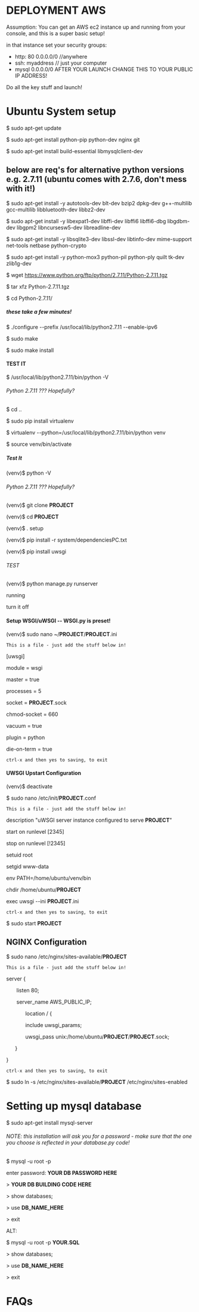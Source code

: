 # DEPLOYMENT AWS
Assumption: You can get an AWS ec2 instance up and running from your console, and this is a super basic setup!

in that instance set your security groups:

- http: 80 0.0.0.0/0 //anywhere
- ssh: myaddress // just your computer
- mysql 0.0.0.0/0  AFTER YOUR LAUNCH CHANGE THIS TO YOUR PUBLIC IP ADDRESS!

Do all the key stuff and launch!
# Ubuntu System setup
$ sudo apt-get update

$ sudo apt-get install python-pip python-dev nginx git

$ sudo apt-get install build-essential libmysqlclient-dev

## below are req's for alternative python versions e.g. 2.7.11 (ubuntu comes with 2.7.6, don't mess with it!)
$ sudo apt-get install -y autotools-dev blt-dev bzip2 dpkg-dev g++-multilib gcc-multilib libbluetooth-dev libbz2-dev        

$ sudo apt-get install -y libexpat1-dev libffi-dev libffi6 libffi6-dbg libgdbm-dev libgpm2 libncursesw5-dev libreadline-dev

$ sudo apt-get install -y libsqlite3-dev libssl-dev libtinfo-dev mime-support net-tools netbase python-crypto

$ sudo apt-get install -y python-mox3 python-pil python-ply quilt tk-dev zlib1g-dev  

$ wget https://www.python.org/ftp/python/2.7.11/Python-2.7.11.tgz

$ tar xfz Python-2.7.11.tgz

$ cd Python-2.7.11/
##### these take a few minutes!
$ ./configure --prefix /usr/local/lib/python2.7.11 --enable-ipv6

$ sudo make

$ sudo make install

#### TEST IT
$ /usr/local/lib/python2.7.11/bin/python -V
###### Python 2.7.11 ??? Hopefully?
$ cd .\.

$ sudo pip install virtualenv

$ virtualenv --python=/usr/local/lib/python2.7.11/bin/python venv

$ source venv/bin/activate
##### Test It

(venv)$ python -V

###### Python 2.7.11 ??? Hopefully?

(venv)$ git clone **PROJECT**

(venv)$ cd **PROJECT**

(venv)$ . setup

(venv)$ pip install -r system/dependenciesPC.txt

(venv)$ pip install uwsgi
###### TEST

(venv)$ python manage.py runserver

running

turn it off

#### Setup WSGI/uWSGI -- WSGI.py is preset!

(venv)$ sudo nano ~/**PROJECT**/**PROJECT**.ini
```
This is a file - just add the stuff below in!
```

[uwsgi]

module = wsgi

master = true

processes = 5

socket = **PROJECT**.sock

chmod-socket = 660

vacuum = true

plugin = python

die-on-term = true


```
ctrl-x and then yes to saving, to exit
```

#### UWSGI Upstart Configuration

(venv)$ deactivate

$ sudo nano /etc/init/**PROJECT**.conf
```
This is a file - just add the stuff below in!
```

description "uWSGI server instance configured to serve **PROJECT**"

start on runlevel [2345]

stop on runlevel [!2345]



setuid root

setgid www-data



env PATH=/home/ubuntu/venv/bin

chdir /home/ubuntu/**PROJECT**

exec uwsgi --ini **PROJECT**.ini

```
ctrl-x and then yes to saving, to exit
```

$ sudo start **PROJECT**
## NGINX Configuration
$ sudo nano /etc/nginx/sites-available/**PROJECT**

```
This is a file - just add the stuff below in!
```

server {

&nbsp;&nbsp;&nbsp;&nbsp;&nbsp;&nbsp; listen 80;

&nbsp;&nbsp;&nbsp;&nbsp;&nbsp;&nbsp; server_name AWS_PUBLIC_IP;

&nbsp;&nbsp;&nbsp;&nbsp;&nbsp;&nbsp; &nbsp;&nbsp;&nbsp;&nbsp;&nbsp;&nbsp;location / {

&nbsp;&nbsp;&nbsp;&nbsp;&nbsp;&nbsp;&nbsp;&nbsp;&nbsp;&nbsp;&nbsp;&nbsp; include uwsgi_params;

&nbsp;&nbsp;&nbsp;&nbsp;&nbsp;&nbsp;&nbsp;&nbsp;&nbsp;&nbsp;&nbsp;&nbsp; uwsgi_pass unix:/home/ubuntu/**PROJECT**/**PROJECT**.sock;

&nbsp;&nbsp;&nbsp;&nbsp;&nbsp;&nbsp;}  

}


```
ctrl-x and then yes to saving, to exit
```
$ sudo ln -s /etc/nginx/sites-available/**PROJECT** /etc/nginx/sites-enabled

# Setting up mysql database
$ sudo apt-get install mysql-server
###### NOTE: this installation will ask you for a password - make sure that the one you choose is reflected in your database.py code!
$ mysql -u root -p

enter password: **YOUR DB PASSWORD HERE**


\> **YOUR DB BUILDING CODE HERE**


\> show databases;


\> use **DB_NAME_HERE**


\> exit

ALT:

$ mysql -u root -p **YOUR.SQL**


\> show databases;


\> use **DB_NAME_HERE**


\> exit

# FAQs
